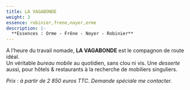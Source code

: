 ```yaml
---
title: LA VAGABONDE
weight: 3
essence: robinier,frene,noyer,orme
description: |-
  **Essences : Orme - Frêne - Noyer - Robinier**
---
```


A l’heure du travail nomade, **LA VAGABONDE** est le compagnon de route idéal.
<br/> Un véritable *bureau mobile* au quotidien, sans clou ni vis. 
Une *desserte* aussi, pour hôtels & restaurants à la recherche de mobiliers singuliers.

*Prix : à partir de 2 850 euros TTC*.
*Demande spéciale me contacter.*
